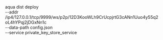 aqua dist deploy \
 --addr /ip4/127.0.0.1/tcp/9999/ws/p2p/12D3KooWLh9CrUcpjrtG3cANn1Uuo4y55q2oL4hYPqj2jDGxNn1c \
 --data-path config.json \
 --service private_key_store_service
